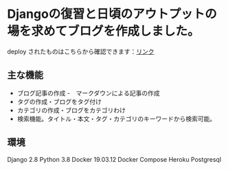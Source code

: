 # Djangoの復習と日頃のアウトプットの場を求めてブログを作成しました。
deploy されたものはこちらから確認できます：[リンク](https://kshuta-blog.herokuapp.com/)

## 主な機能

- ブログ記事の作成
  -　マークダウンによる記事の作成
- タグの作成・ブログをタグ付け
- カテゴリの作成・ブログをカテゴリわけ
- 検索機能。タイトル・本文・タグ・カテゴリのキーワードから検索可能。

## 環境
Django 2.8
Python 3.8
Docker 19.03.12
Docker Compose
Heroku
Postgresql
